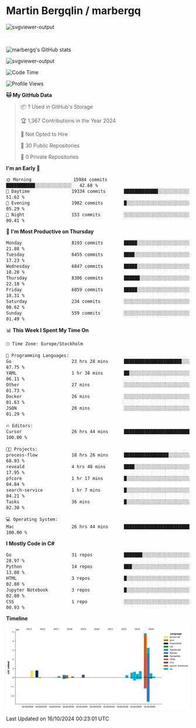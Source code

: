 # Martin Bergqlin / marbergq

![svgviewer-output](https://user-images.githubusercontent.com/2405410/206014777-22d41ecb-c24f-421d-b7d9-bba2cb5bb0de.svg)

<br>

<!--- [![Martin's Week](https://github-readme-stats.vercel.app/api/wakatime?username=marbergq&theme=dark)](https://github.com/anuraghazra/github-readme-stats) -->

![marbergq's GitHub stats](https://github-readme-stats.vercel.app/api?username=marbergq&count_private=true&show_icons=true)

![svgviewer-output](https://wakatime.com/badge/user/3f0a2069-6683-4e19-9a4a-7d21ea815067.svg)

<!--START_SECTION:waka-->
![Code Time](http://img.shields.io/badge/Code%20Time-4%2C474%20hrs%2058%20mins-blue)

![Profile Views](http://img.shields.io/badge/Profile%20Views-0-blue)

**🐱 My GitHub Data** 

> 📦 ? Used in GitHub's Storage 
 > 
> 🏆 1,367 Contributions in the Year 2024
 > 
> 🚫 Not Opted to Hire
 > 
> 📜 30 Public Repositories 
 > 
> 🔑 0 Private Repositories 
 > 
**I'm an Early 🐤** 

```text
🌞 Morning                15984 commits       ███████████░░░░░░░░░░░░░░   42.68 % 
🌆 Daytime                19334 commits       █████████████░░░░░░░░░░░░   51.62 % 
🌃 Evening                1982 commits        █░░░░░░░░░░░░░░░░░░░░░░░░   05.29 % 
🌙 Night                  153 commits         ░░░░░░░░░░░░░░░░░░░░░░░░░   00.41 % 
```
📅 **I'm Most Productive on Thursday** 

```text
Monday                   8193 commits        █████░░░░░░░░░░░░░░░░░░░░   21.88 % 
Tuesday                  6455 commits        ████░░░░░░░░░░░░░░░░░░░░░   17.23 % 
Wednesday                6847 commits        █████░░░░░░░░░░░░░░░░░░░░   18.28 % 
Thursday                 8306 commits        ██████░░░░░░░░░░░░░░░░░░░   22.18 % 
Friday                   6859 commits        █████░░░░░░░░░░░░░░░░░░░░   18.31 % 
Saturday                 234 commits         ░░░░░░░░░░░░░░░░░░░░░░░░░   00.62 % 
Sunday                   559 commits         ░░░░░░░░░░░░░░░░░░░░░░░░░   01.49 % 
```


📊 **This Week I Spent My Time On** 

```text
🕑︎ Time Zone: Europe/Stockholm

💬 Programming Languages: 
Go                       23 hrs 28 mins      ██████████████████████░░░   87.75 % 
YAML                     1 hr 38 mins        ██░░░░░░░░░░░░░░░░░░░░░░░   06.11 % 
Other                    27 mins             ░░░░░░░░░░░░░░░░░░░░░░░░░   01.73 % 
Docker                   26 mins             ░░░░░░░░░░░░░░░░░░░░░░░░░   01.63 % 
JSON                     20 mins             ░░░░░░░░░░░░░░░░░░░░░░░░░   01.29 % 

🔥 Editors: 
Cursor                   26 hrs 44 mins      █████████████████████████   100.00 % 

🐱‍💻 Projects: 
process-flow             18 hrs 26 mins      █████████████████░░░░░░░░   68.93 % 
reveald                  4 hrs 48 mins       ████░░░░░░░░░░░░░░░░░░░░░   17.95 % 
pfcore                   1 hr 17 mins        █░░░░░░░░░░░░░░░░░░░░░░░░   04.84 % 
search-service           1 hr 7 mins         █░░░░░░░░░░░░░░░░░░░░░░░░   04.21 % 
Tasks                    36 mins             █░░░░░░░░░░░░░░░░░░░░░░░░   02.30 % 

💻 Operating System: 
Mac                      26 hrs 44 mins      █████████████████████████   100.00 % 
```

**I Mostly Code in C#** 

```text
Go                       31 repos            ███████░░░░░░░░░░░░░░░░░░   28.97 % 
Python                   14 repos            ███░░░░░░░░░░░░░░░░░░░░░░   13.08 % 
HTML                     3 repos             █░░░░░░░░░░░░░░░░░░░░░░░░   02.80 % 
Jupyter Notebook         3 repos             █░░░░░░░░░░░░░░░░░░░░░░░░   02.80 % 
CSS                      1 repo              ░░░░░░░░░░░░░░░░░░░░░░░░░   00.93 % 
```



**Timeline**

![Lines of Code chart](https://raw.githubusercontent.com/marbergq/marbergq/main/assets/bar_graph.png)


 Last Updated on 16/10/2024 00:23:01 UTC
<!--END_SECTION:waka-->
